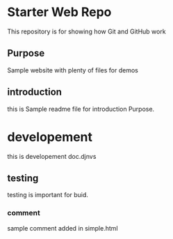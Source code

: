 # Starter Web Repo

This repository is for showing how Git and GitHub work

## Purpose

Sample website with plenty of files for demos

## introduction
this is Sample readme file for introduction Purpose.

# developement
this is developement doc.djnvs

## testing 
testing is important for buid.

### comment
sample comment added in simple.html